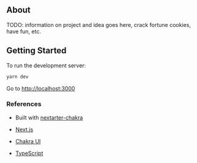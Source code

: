 ## About

TODO: information on project and idea goes here, crack fortune cookies, have fun, etc.

## Getting Started

To run the development server:

```bash
yarn dev
```

Go to [http://localhost:3000](http://localhost:3000)

### References

- Built with [nextarter-chakra](https://github.com/sozonome/nextarter-chakra)

- [Next.js](https://nextjs.org/docs)
- [Chakra UI](https://chakra-ui.com)
- [TypeScript](https://www.typescriptlang.org)
